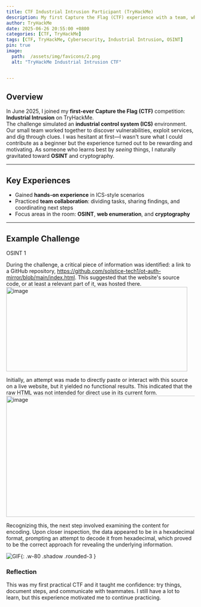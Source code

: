```yaml
---
title: CTF Industrial Intrusion Participant (TryHackMe)
description: My first Capture the Flag (CTF) experience with a team, where we explored an industrial-themed environment, solved real-world cybersecurity challenges, and learned the value of teamwork.
author: TryHackMe
date: 2025-06-26 20:55:00 +0800
categories: [CTF, TryHackMe]
tags: [CTF, TryHackMe, Cybersecurity, Industrial Intrusion, OSINT]
pin: true
image:
  path:  /assets/img/favicons/2.png
  alt: "TryHackMe Industrial Intrusion CTF"


---
```

## Overview

In June 2025, I joined my **first-ever Capture the Flag (CTF)** competition: **Industrial Intrusion** on TryHackMe.  
The challenge simulated an **industrial control system (ICS)** environment. Our small team worked together to discover vulnerabilities, exploit services, and dig through clues. I was hesitant at first—I wasn't sure what I could contribute as a beginner but the experience turned out to be rewarding and motivating. As someone who learns best by *seeing* things, I naturally gravitated toward **OSINT** and cryptography.

---

## Key Experiences

- Gained **hands-on experience** in ICS-style scenarios  
- Practiced **team collaboration**: dividing tasks, sharing findings, and coordinating next steps  
- Focus areas in the room: **OSINT**, **web enumeration**, and **cryptography**

---

## Example Challenge  

OSINT 1

During the challenge, a critical piece of information was identified: a link to a GitHub repository, https://github.com/solstice-tech1/ot-auth-mirror/blob/main/index.html. This suggested that the website's source code, or at least a relevant part of it, was hosted there.
<img width="484" height="225" alt="image" src="https://github.com/user-attachments/assets/42af9184-66cf-410e-8c3a-70f6bb48b0af" />


Initially, an attempt was made to directly paste or interact with this source on a live website, but it yielded no functional results. This indicated that the raw HTML was not intended for direct use in its current form.
<img width="573" height="323" alt="image" src="https://github.com/user-attachments/assets/45c14fb1-3989-4e34-8e16-287597c363a9" />


Recognizing this, the next step involved examining the content for encoding. Upon closer inspection, the data appeared to be in a hexadecimal format, prompting an attempt to decode it from hexadecimal, which proved to be the correct approach for revealing the underlying information.




![GIF](https://media1.giphy.com/media/v1.Y2lkPTc5MGI3NjExYzVrYWRxZzlxNjkwYWlkMHp4em8xNHB6OHYwM3BldXg3czJqdWFjNyZlcD12MV9pbnRlcm5hbF9naWZfYnlfaWQmY3Q9Zw/KMgPHp5bI60qDWPy1A/giphy.gif){: .w-80 .shadow .rounded-3 }


### Reflection

This was my first practical CTF and it taught me confidence: try things, document steps, and communicate with teammates. I still have a lot to learn, but this experience motivated me to continue practicing.